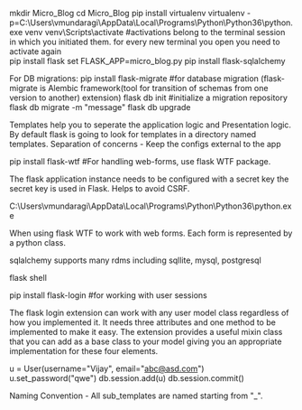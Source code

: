 mkdir Micro_Blog
cd Micro_Blog
pip install virtualenv
virtualenv -p=C:\Users\vmundaragi\AppData\Local\Programs\Python\Python36\python.exe venv
venv\Scripts\activate #activations belong to the terminal session in which you initiated them. for every new terminal you open you need to activate again	
pip install flask
set FLASK_APP=micro_blog.py
pip install flask-sqlalchemy

For DB migrations:
	pip install flask-migrate 	#for database migration (flask-migrate is Alembic framework(tool for transition of schemas from one version to another) extension)
	flask db init #initialize a migration repository
	flask db migrate -m "message"
	flask db upgrade


Templates help you to seperate the application logic and Presentation logic.
By default flask is going to look for templates in a directory named templates.
Separation of concerns - Keep the configs external to the app



pip install flask-wtf  #For handling web-forms, use flask WTF package.

The flask application instance needs to be configured with a secret key the secret key is used in Flask.
Helps to avoid CSRF.


C:\Users\vmundaragi\AppData\Local\Programs\Python\Python36\python.exe

When using flask WTF to work with web forms.
Each form is represented by a python class.

sqlalchemy supports many rdms including
	sqllite, mysql, postgresql

flask shell

pip install flask-login #for working with user sessions

The flask login extension can work with any user model class regardless of how you implemented it.
It needs three attributes and one method to be implemented to make it easy.
The extension provides a useful mixin class that you can add as a base class to your model giving you
an appropriate implementation for these four elements.



u = User(username="Vijay", email="abc@asd.com")
u.set_password("qwe")
db.session.add(u)
db.session.commit()



Naming Convention - All sub_templates are named starting from "_".